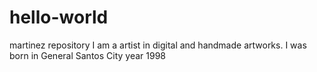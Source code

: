 # hello-world
martinez repository
I am a artist in digital and handmade artworks. 
I was born in General Santos City year 1998
